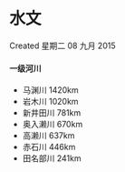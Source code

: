 <!-- Content-Type: text/x-zim-wiki
Wiki-Format: zim 0.4
Creation-Date: 2015-09-08T22:00:17+08:00 -->

# 水文
Created 星期二 08 九月 2015

#### 一级河川
* 马渊川
1420km
* 岩木川
1020km
* 新井田川
781km
* 奥入濑川
670km
* 高濑川
637km
* 赤石川
446km
* 田名部川
241km
